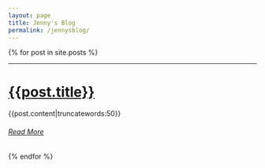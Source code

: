```yaml
---
layout: page
title: Jenny's Blog
permalink: /jennysblog/
---
```


{% for post in site.posts %}

<hr>

# [{{post.title}}]({{site.baseurl}}{{post.url}})

{{post.content|truncatewords:50}}<br />

###### [Read More]({{site.baseurl}}{{post.url}})

{% endfor %}

